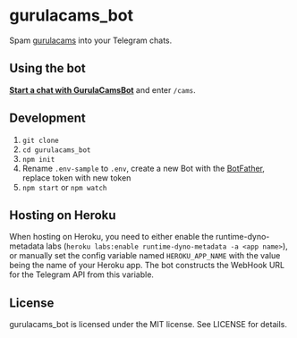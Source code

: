# gurulacams_bot
Spam [gurulacams](http://gurula.wtf/cams) into your Telegram chats.

## Using the bot
[**Start a chat with GurulaCamsBot**](https://telegram.me/gurulacams_bot) and enter `/cams`.

## Development
1. `git clone`
2. `cd gurulacams_bot`
3. `npm init`
4. Rename `.env-sample` to `.env`, create a new Bot with the [BotFather](https://telegram.me/BotFather), replace token with new token
5. `npm start` or `npm watch`

## Hosting on Heroku
When hosting on Heroku, you need to either enable the runtime-dyno-metadata labs (`heroku labs:enable runtime-dyno-metadata -a <app name>`), or manually set the config variable named `HEROKU_APP_NAME` with the value being the name of your Heroku app. The bot constructs the WebHook URL for the Telegram API from this variable.

## License
gurulacams_bot is licensed under the MIT license. See LICENSE for details.

